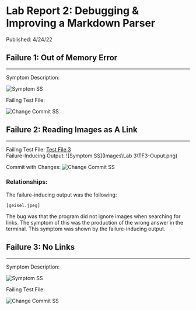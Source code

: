 # Lab Report 2: Debugging & Improving a Markdown Parser 
Published: 4/24/22  

## Failure 1: Out of Memory Error
***

Symptom Description:  

![Symptom SS]()  

Failing Test File: []()  

![Change Commit SS]()  

## Failure 2: Reading Images as A Link
***

Failing Test File: [Test File 3](https://github.com/trinityxortiz/markdown-parser/blob/e93fdc1154d0d3348d5ccb5099b7c23f321e8e80/Testing/test-file-3.md)  
Failure-Inducing Output: ![Symptom SS](Images\Lab 3\TF3-Ouput.png)

Commit with Changes: ![Change Commit SS]()  

### Relationships:
The failure-inducing output was the following:
```
[geisel.jpeg]
```

The bug was that the program did not ignore images when searching for links. The symptom of this was the production of the wrong answer in the terminal. This symptom was shown by the failure-inducing output.

## Failure 3: No Links
***

Symptom Description:

![Symptom SS]()  

Failing Test File: []()  

![Change Commit SS]()     


